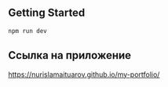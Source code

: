 ## Getting Started

```bash
npm run dev
```

## Ссылка на приложение

https://nurislamaituarov.github.io/my-portfolio/
